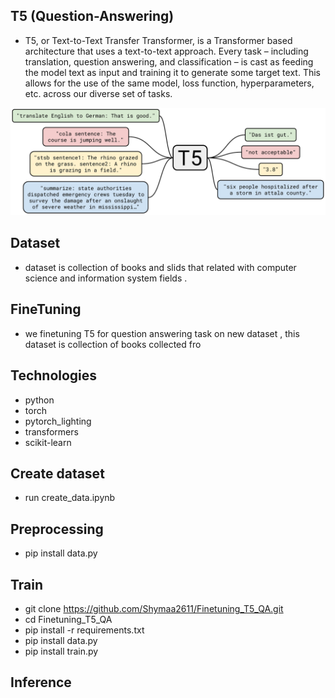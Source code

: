 ## T5 (Question-Answering)
 - T5, or Text-to-Text Transfer Transformer, is a Transformer based architecture that uses a 
   text-to-text approach. Every task – including translation, question answering, and classification – is cast as feeding the model text as input and training it to generate some target text. This allows for the use of the same model, loss function, hyperparameters, etc. across our diverse set of tasks.



![T5](t5.jpg)

## Dataset
 - dataset is collection of books and slids that related with computer science and information 
   system fields . 


## FineTuning
 - we finetuning T5 for question answering task on new dataset , this dataset is collection of  books collected fro

## Technologies

 - python
 - torch
 - pytorch_lighting
 - transformers
 - scikit-learn


## Create dataset 
 - run create_data.ipynb

## Preprocessing
 - pip install data.py

## Train
 - git clone https://github.com/Shymaa2611/Finetuning_T5_QA.git
 - cd Finetuning_T5_QA
 - pip install -r requirements.txt
 - pip install data.py
 - pip install train.py


 ## Inference

